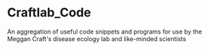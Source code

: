 # Craftlab_Code
An aggregation of useful code snippets and programs for use by the Meggan Craft's disease ecology lab and like-minded scientists

